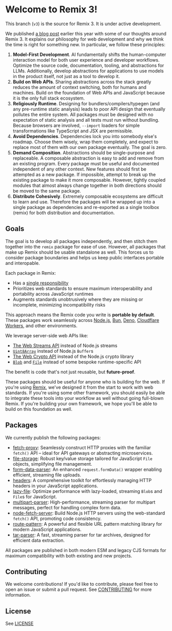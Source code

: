 # Welcome to Remix 3!

This branch (`v3`) is the source for Remix 3. It is under active development.

We published [a blog post](https://remix.run/blog/wake-up-remix) earlier this year with some of our thoughts around Remix 3. It explains our philosophy for web development and why we think the time is right for something new. In particular, we follow these principles:

1. **Model-First Development**. AI fundamentally shifts the human-computer interaction model for both user experience and developer workflows. Optimize the source code, documentation, tooling, and abstractions for LLMs. Additionally, develop abstractions for applications to use models in the product itself, not just as a tool to develop it.
2. **Build on Web APIs**. Sharing abstractions across the stack greatly reduces the amount of context switching, both for humans and machines. Build on the foundation of Web APIs and JavaScript because it is the only full stack ecosystem.
3. **Religiously Runtime**. Designing for bundlers/compilers/typegen (and any pre-runtime static analysis) leads to poor API design that eventually pollutes the entire system. All packages must be designed with no expectation of static analysis and all tests must run without bundling. Because browsers are involved, `--import` loaders for simple transformations like TypeScript and JSX are permissible.
4. **Avoid Dependencies**. Dependencies lock you into somebody else's roadmap. Choose them wisely, wrap them completely, and expect to replace most of them with our own package eventually. The goal is zero.
5. **Demand Composition**. Abstractions should be single-purpose and replaceable. A composable abstraction is easy to add and remove from an existing program. Every package must be useful and documented independent of any other context. New features should first be attempted as a new package. If impossible, attempt to break up the existing package to make it more composable. However, tightly coupled modules that almost always change together in both directions should be moved to the same package.
6. **Distribute Cohesively**. Extremely composable ecosystems are difficult to learn and use. Therefore the packages will be wrapped up into a single package as dependencies and re-exported as a single toolbox (remix) for both distribution and documentation.

## Goals

The goal is to develop all packages independently, and then stitch them together into the `remix` package for ease of use. However, all packages that make up Remix should be usable standalone as well. This forces us to consider package boundaries and helps us keep public interfaces portable and interopable.

Each package in Remix:

- Has a [single responsibility](https://en.wikipedia.org/wiki/Single-responsibility_principle)
- Prioritizes web standards to ensure maximum interoperability and portability across JavaScript runtimes
- Augments standards unobtrusively where they are missing or incomplete, minimizing incompatibility risks

This approach means the Remix code you write is **portable by default**. These packages work seamlessly across [Node.js](https://nodejs.org/), [Bun](https://bun.sh/), [Deno](https://deno.com/), [Cloudflare Workers](https://workers.cloudflare.com/), and other environments.

We leverage server-side web APIs like:

- [The Web Streams API](https://developer.mozilla.org/en-US/docs/Web/API/Streams_API) instead of Node.js streams
- [`Uint8Array`](https://developer.mozilla.org/en-US/docs/Web/JavaScript/Reference/Global_Objects/Uint8Array) instead of Node.js `Buffer`s
- [The Web Crypto API](https://developer.mozilla.org/en-US/docs/Web/API/Web_Crypto_API) instead of the Node.js crypto library
- [`Blob`](https://developer.mozilla.org/en-US/docs/Web/API/Blob) and [`File`](https://developer.mozilla.org/en-US/docs/Web/API/File) instead of some bespoke runtime-specific API

The benefit is code that's not just reusable, but **future-proof**.

These packages should be useful for anyone who is building for the web. If you're using [Remix](https://remix.run), we've designed it from the start to work with web standards. If you're using some other framework, you should easily be able to integrate these tools into your workflow as well without going full-blown Remix. If you're building your own framework, we hope you'll be able to build on this foundation as well.

## Packages

We currently publish the following packages:

- [fetch-proxy](packages/fetch-proxy): Seamlessly construct HTTP proxies with the familiar `fetch()` API – ideal for API gateways or abstracting microservices.
- [file-storage](packages/file-storage): Robust key/value storage tailored for JavaScript `File` objects, simplifying file management.
- [form-data-parser](packages/form-data-parser): An enhanced `request.formData()` wrapper enabling efficient, streaming file uploads.
- [headers](packages/headers): A comprehensive toolkit for effortlessly managing HTTP headers in your JavaScript applications.
- [lazy-file](packages/lazy-file): Optimize performance with lazy-loaded, streaming `Blob`s and `File`s for JavaScript.
- [multipart-parser](packages/multipart-parser): High-performance, streaming parser for multipart messages, perfect for handling complex form data.
- [node-fetch-server](packages/node-fetch-server): Build Node.js HTTP servers using the web-standard `fetch()` API, promoting code consistency.
- [route-pattern](packages/route-pattern): A powerful and flexible URL pattern matching library for modern JavaScript applications.
- [tar-parser](packages/tar-parser): A fast, streaming parser for tar archives, designed for efficient data extraction.

All packages are published in both modern ESM and legacy CJS formats for maximum compatibility with both existing and new projects.

## Contributing

We welcome contributions! If you'd like to contribute, please feel free to open an issue or submit a pull request. See [CONTRIBUTING](https://github.com/remix-run/remix/blob/main/CONTRIBUTING.md) for more information.

## License

See [LICENSE](https://github.com/remix-run/remix/blob/main/LICENSE)

